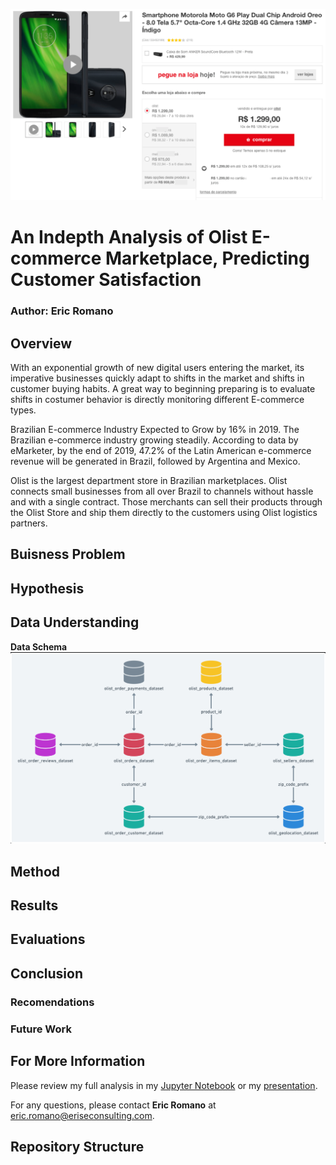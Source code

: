 ![](olist_images/brazil_olist_exp.png)
# An Indepth Analysis of Olist E-commerce Marketplace, Predicting Customer Satisfaction
### Author: Eric Romano
## Overview
With an exponential growth of new digital users entering the market, its imperative businesses quickly adapt to shifts in the market and shifts in customer buying habits. A great way to beginning preparing is to evaluate shifts in costumer behavior is directly monitoring different E-commerce types.

Brazilian E-commerce Industry Expected to Grow by 16% in 2019. The Brazilian e-commerce industry growing steadily. According to data by eMarketer, by the end of 2019, 47.2% of the Latin American e-commerce revenue will be generated in Brazil, followed by Argentina and Mexico.

Olist is the largest department store in Brazilian marketplaces. Olist connects small businesses from all over Brazil to channels without hassle and with a single contract. Those merchants can sell their products through the Olist Store and ship them directly to the customers using Olist logistics partners. 
## Buisness Problem 



## Hypothesis 

## Data Understanding
**Data Schema**
![](olist_images/brazil_olist_data_model.png)

## Method

## Results

## Evaluations

## Conclusion

### Recomendations

### Future Work

## For More Information

Please review my full analysis in my [Jupyter Notebook](https://github.com/Eric-G-Romano/Customer_Satisfaction/blob/main/Brazil%20E-Commerce%20Analytics%20%26%20Data%20Science.ipynb) or my [presentation](). 

For any questions, please contact **Eric Romano** at [eric.romano@eriseconsulting.com](eric.romano@eriseconsulting.com).

## Repository Structure


